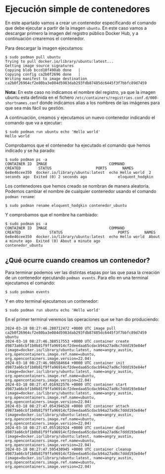 # Ejecución simple de contenedores

En este apartado vamos a crear un contenedor especificando el comando que debe ejecutar a partir de la imagen `ubuntu`.
En este caso vamos a descargar primero la imagen del registro público Docker Hub, y a continuación crearemos el contenedor.

Para descargar la imagen ejecutamos:

```
$ sudo podman pull ubuntu
Trying to pull docker.io/library/ubuntu:latest...
Getting image source signatures
Copying blob bccd10f490ab done   | 
Copying config ca2b0f2696 done   | 
Writing manifest to image destination
ca2b0f26964cf2e80ba3e084d5983dab293fdb87485dc6445f3f7bbfc89d7459
```

**Nota:** En este caso no indicamos el nombre del registro, ya que la imagen ubuntu esta definida en el fichero `/etc/containers/registries.conf.d/000-shortnames.conf` donde indicamos alias a los nombres de las imágenes para que sea más fácil su gestión.

A continuación, creamos y ejecutamos un nuevo contenedor indicando el comando que va a ejecutar:

```
$ sudo podman run ubuntu echo 'Hello world'
Hello world
```

Comprobamos que el contenedor ha ejecutado el comando que hemos indicado y se ha parado:

```
$ sudo podman ps -a
CONTAINER ID  IMAGE                            COMMAND           CREATED        STATUS                    PORTS       NAMES
6e8e46cee350  docker.io/library/ubuntu:latest  echo Hello world  2 seconds ago  Exited (0) 2 seconds ago              eloquent_hodgkin
```

Los contenedores que hemos creado se nombran de manera aleatoria. Podemos cambiar el nombre de cualquier contenedor usando el comando `podman rename`:

```
$ sudo podman rename eloquent_hodgkin contenedor_ubuntu
```

Y comprobamos que el nombre ha cambiado:

```
$ sudo podman ps -a
CONTAINER ID  IMAGE                            COMMAND           CREATED             STATUS                         PORTS       NAMES
6e8e46cee350  docker.io/library/ubuntu:latest  echo Hello world  About a minute ago  Exited (0) About a minute ago              contenedor_ubuntu
```

## ¿Qué ocurre cuando creamos un contenedor?

Para terminar podemos ver las distintas etapas por las que pasa la creación de un contenedor ejecutando `podman events`. Para ello en una terminal ejecutamos el comando:

```
$ sudo podman events
```

Y en otro terminal ejecutamos un contenedor:

```
$ sudo podman run ubuntu echo 'Hello world' 
```

En el primer terminal veremos las operaciones que se han dio produciendo:

```
2024-03-18 08:27:46.280712472 +0000 UTC image pull ca2b0f26964cf2e80ba3e084d5983dab293fdb87485dc6445f3f7bbfc89d7459 ubuntu
2024-03-18 08:27:46.388517553 +0000 UTC container create d9873a66cbf1b0b81f9ffa96914cf2deedaa65cdacb94a27ad6c7ddd193e84ef (image=docker.io/library/ubuntu:latest, name=angry_austin, org.opencontainers.image.ref.name=ubuntu, org.opencontainers.image.version=22.04)
2024-03-18 08:27:46.986584664 +0000 UTC container init d9873a66cbf1b0b81f9ffa96914cf2deedaa65cdacb94a27ad6c7ddd193e84ef (image=docker.io/library/ubuntu:latest, name=angry_austin, org.opencontainers.image.ref.name=ubuntu, org.opencontainers.image.version=22.04)
2024-03-18 08:27:47.016922576 +0000 UTC container start d9873a66cbf1b0b81f9ffa96914cf2deedaa65cdacb94a27ad6c7ddd193e84ef (image=docker.io/library/ubuntu:latest, name=angry_austin, org.opencontainers.image.ref.name=ubuntu, org.opencontainers.image.version=22.04)
2024-03-18 08:27:47.054394528 +0000 UTC container attach d9873a66cbf1b0b81f9ffa96914cf2deedaa65cdacb94a27ad6c7ddd193e84ef (image=docker.io/library/ubuntu:latest, name=angry_austin, org.opencontainers.image.ref.name=ubuntu, org.opencontainers.image.version=22.04)
2024-03-18 08:27:47.055102924 +0000 UTC container died d9873a66cbf1b0b81f9ffa96914cf2deedaa65cdacb94a27ad6c7ddd193e84ef (image=docker.io/library/ubuntu:latest, name=angry_austin, org.opencontainers.image.ref.name=ubuntu, org.opencontainers.image.version=22.04)
2024-03-18 08:27:47.595430945 +0000 UTC container cleanup d9873a66cbf1b0b81f9ffa96914cf2deedaa65cdacb94a27ad6c7ddd193e84ef (image=docker.io/library/ubuntu:latest, name=angry_austin, org.opencontainers.image.ref.name=ubuntu, org.opencontainers.image.version=22.04)
```